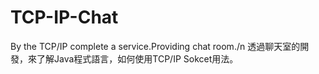 # TCP-IP-Chat
By the TCP/IP complete a service.Providing chat room./n
透過聊天室的開發，來了解Java程式語言，如何使用TCP/IP Sokcet用法。
